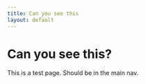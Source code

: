 ```yaml
---
title: Can you see this
layout: default
---
```


# Can you see this?
This is a test page. Should be in the main nav.
